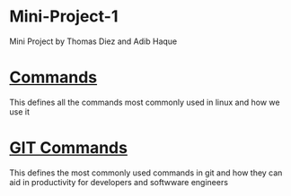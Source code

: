 # Mini-Project-1
Mini Project by Thomas Diez and Adib Haque

# [Commands](Commands) 
This defines all the commands most commonly used in linux and how we use it

# [GIT Commands](GITCommands)
This defines the most commonly used commands in git and how they can aid in productivity for 
developers and softwware engineers 
